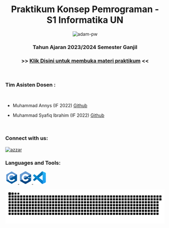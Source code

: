 <h1 align="center">Praktikum Konsep Pemrograman - S1 Informatika UN</h1>
<p align="center" ><img src="https://github.com/Adam-pw/Adam-pw/blob/main/animation_500_kxa883sd.gif" alt="adam-pw" /></p>
<h3 align="center"> Tahun Ajaran 2023/2024 Semester Ganjil </h3>
<h3 align ="center">  >> <a align = "center" href = "https://github.com/Swordigo15/PraktikumKP2023/blob/main/Daftar%20Materi.md"> <span align="center">Klik Disini untuk membuka materi praktikum</span></a> << </h3>

<br>
<p align="right"> <h3>Tim Asisten Dosen :</h3> 
  </p>

<br>

- Muhammad Annys (IF 2022) [Github](https://github.com/Swordigo15)

- Muhammad Syafiq Ibrahim (IF 2022) [Github](https://github.com/SyafiqMSI)


<br>
<h3 align="left">Connect with us:</h3>
<p align="left">
  <a href="https://wa.me/+6281391611958" target="blank"><img align="center"
         src="https://img.shields.io/badge/whatsapp-4B7F1.svg?style=for-the-badge&logo=whatsapp&logoColor=white"
         alt="azzar" height="30"/></a>
</p>

<h3 align="left">Languages and Tools:</h3>
<p align="left"> 
  <a href="https://www.cprogramming.com/" target="_blank"
    rel="noreferrer"> <img src="https://raw.githubusercontent.com/devicons/devicon/master/icons/c/c-original.svg"
      alt="c" width="40" height="40" /> </a> 
  <a href="https://www.w3schools.com/cpp/" target="_blank" rel="noreferrer">
    <img src="https://raw.githubusercontent.com/devicons/devicon/master/icons/cplusplus/cplusplus-original.svg"
      alt="cplusplus" width="40" height="40" /> 
     <a href="https://code.visualstudio.com/download" target="_blank" rel="noreferrer">
     <img src="https://raw.githubusercontent.com/github/explore/80688e429a7d4ef2fca1e82350fe8e3517d3494d/topics/visual-studio-code/visual-studio-code.png" alt="cplusplus" width="40" height="40"/>
  </p>

![snake gif](https://github.com/TekyaygilFethi/TekyaygilFethi/blob/output/github-contribution-grid-snake.svg)
